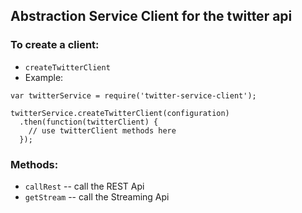 Abstraction Service Client for the twitter api
---

### To create a client:
- `createTwitterClient`
- Example:

```
var twitterService = require('twitter-service-client');

twitterService.createTwitterClient(configuration)
  .then(function(twitterClient) {
    // use twitterClient methods here
  });
```

### Methods:
- `callRest` -- call the REST Api
- `getStream` -- call the Streaming Api


